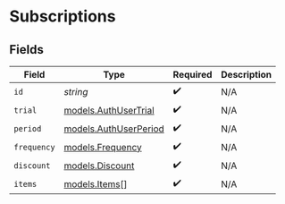 # Subscriptions


## Fields

| Field                                                | Type                                                 | Required                                             | Description                                          |
| ---------------------------------------------------- | ---------------------------------------------------- | ---------------------------------------------------- | ---------------------------------------------------- |
| `id`                                                 | *string*                                             | :heavy_check_mark:                                   | N/A                                                  |
| `trial`                                              | [models.AuthUserTrial](../models/authusertrial.md)   | :heavy_check_mark:                                   | N/A                                                  |
| `period`                                             | [models.AuthUserPeriod](../models/authuserperiod.md) | :heavy_check_mark:                                   | N/A                                                  |
| `frequency`                                          | [models.Frequency](../models/frequency.md)           | :heavy_check_mark:                                   | N/A                                                  |
| `discount`                                           | [models.Discount](../models/discount.md)             | :heavy_check_mark:                                   | N/A                                                  |
| `items`                                              | [models.Items](../models/items.md)[]                 | :heavy_check_mark:                                   | N/A                                                  |
